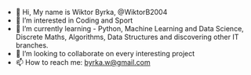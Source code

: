 - 👋 Hi, My name is Wiktor Byrka, @WiktorB2004
- 👀 I’m interested in Coding and Sport 
- 🌱 I’m currently learning - Python, Machine Learning and Data Science, Discrete Maths, Algorithms, Data Structures and discovering other IT branches.
- 💞️ I’m looking to collaborate on every interesting project
- 📫 How to reach me: byrka.w@gmail.com 

<!---
WiktorB2004/WiktorB2004 is a ✨ special ✨ repository because its `README.md` (this file) appears on your GitHub profile.
You can click the Preview link to take a look at your changes.
--->
